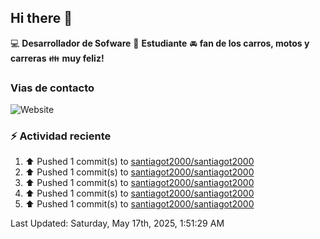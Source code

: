 ## Hi there 👋

:computer: **Desarrollador de Sofware**
:pencil: **Estudiante**
:oncoming_automobile: **fan de los carros, motos y carreras**
:family: **muy feliz!**

### Vias de contacto
![Website](https://img.shields.io/website?url=https%3A%2F%2Fgithub.com%2Fsantiagot2000)

### :zap: Actividad reciente
<!--RECENT_ACTIVITY:start-->
1. ⬆️ Pushed 1 commit(s) to [santiagot2000/santiagot2000](https://github.com/santiagot2000/santiagot2000)<br>
2. ⬆️ Pushed 1 commit(s) to [santiagot2000/santiagot2000](https://github.com/santiagot2000/santiagot2000)<br>
3. ⬆️ Pushed 1 commit(s) to [santiagot2000/santiagot2000](https://github.com/santiagot2000/santiagot2000)<br>
4. ⬆️ Pushed 1 commit(s) to [santiagot2000/santiagot2000](https://github.com/santiagot2000/santiagot2000)<br>
5. ⬆️ Pushed 1 commit(s) to [santiagot2000/santiagot2000](https://github.com/santiagot2000/santiagot2000)<br>
<!--RECENT_ACTIVITY:end-->
<!--RECENT_ACTIVITY:last_update-->
Last Updated: Saturday, May 17th, 2025, 1:51:29 AM
<!--RECENT_ACTIVITY:last_update_end-->
